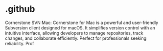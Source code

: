 # .github
Cornerstone SVN Mac: Cornerstone for Mac is a powerful and user-friendly Subversion client designed for macOS. It simplifies version control with an intuitive interface, allowing developers to manage repositories, track changes, and collaborate efficiently. Perfect for professionals seeking reliability.  Prof

